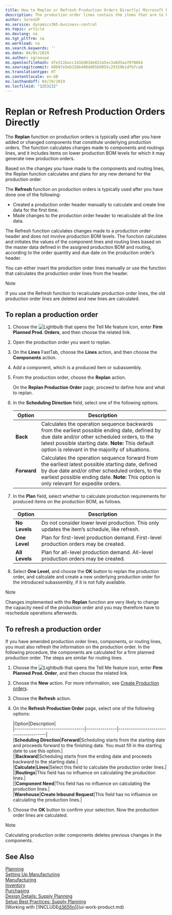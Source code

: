 ```yaml
---
title: How to Replan or Refresh Production Orders Directly| Microsoft Docs
description: The production order lines contain the items that are to be produced in the production order.
author: SorenGP
ms.service: dynamics365-business-central
ms.topic: article
ms.devlang: na
ms.tgt_pltfrm: na
ms.workload: na
ms.search.keywords: ''
ms.date: 04/01/2019
ms.author: sgroespe
ms.openlocfilehash: dfe311bacc141bd03de022a5ec3a0d5aa70f8864
ms.sourcegitcommit: 60b87e5eb32bb408dd65b9855c29159b1dfbfca8
ms.translationtype: HT
ms.contentlocale: en-GB
ms.lasthandoff: 04/29/2019
ms.locfileid: "1253132"
---
```

# <a name="replan-or-refresh-production-orders-directly"></a>Replan or Refresh Production Orders Directly
The **Replan** function on production orders is typically used after you have added or changed components that constitute underlying production orders. The function calculates changes made to components and routings lines, and it includes items on lower production BOM levels for which it may generate new production orders.  

Based on the changes you have made to the components and routing lines, the Replan function calculates and plans for any new demand for the production order.  

The **Refresh** function on production orders is typically used after you have done one of the following:

- Created a production order header manually to calculate and create line data for the first time.
- Made changes to the production order header to recalculate all the line data.

The Refresh function calculates changes made to a production order header and does not involve production BOM levels. The function calculates and initiates the values of the component lines and routing lines based on the master data defined in the assigned production BOM and routing, according to the order quantity and due date on the production order’s header.

You can either insert the production order lines manually or use the function that calculates the production order lines from the header.  

> [!NOTE]
> If you use the Refresh function to recalculate production order lines, the old production order lines are deleted and new lines are calculated.  

## <a name="to-replan-a-production-order"></a>To replan a production order  
1.  Choose the ![Lightbulb that opens the Tell Me feature](media/ui-search/search_small.png "Tell me what you want to do") icon, enter **Firm Planned Prod. Orders**, and then choose the related link.  
2.  Open the production order you want to replan.  
3.  On the **Lines** FastTab, choose the **Lines** action, and then choose the **Components** action.  
4.  Add a component, which is a produced item or subassembly.  
5.  From the production order, choose the **Replan** action.  

    On the **Replan Production Order** page, proceed to define how and what to replan.  
6.  In the **Scheduling Direction** field, select one of the following options.  

    |Option|Description|  
    |----------------------------------|---------------------------------------|  
    |**Back**|Calculates the operation sequence backwards from the earliest possible ending date, defined by due date and/or other scheduled orders, to the latest possible starting date. **Note:**  This default option is relevant in the majority of situations.|  
    |**Forward**|Calculates the operation sequence forward from the earliest latest possible starting date, defined by due date and/or other scheduled orders, to the earliest possible ending date. **Note:**  This option is only relevant for expedite orders.|  

7.  In the **Plan** field, select whether to calculate production requirements for produced items on the production BOM, as follows.  

    |Option|Description|  
    |----------------------------------|---------------------------------------|  
    |**No Levels**|Do not consider lower level production. This only updates the item’s schedule, like refresh.|  
    |**One Level**|Plan for first-level production demand. First-level production orders may be created.|  
    |**All Levels**|Plan for all-level production demand. All-level production orders may be created.|  

8.  Select **One Level**, and choose the **OK** button to replan the production order, and calculate and create a new underlying production order for the introduced subassembly, if it is not fully available.  

> [!NOTE]  
>  Changes implemented with the **Replan** function are very likely to change the capacity need of the production order and you may therefore have to reschedule operations afterwards.  

## <a name="to-refresh-a-production-order"></a>To refresh a production order  
If you have amended production order lines, components, or routing lines, you must also refresh the information on the production order. In the following procedure, the components are calculated for a firm planned production order. The steps are similar for routing lines.

1.  Choose the ![Lightbulb that opens the Tell Me feature](media/ui-search/search_small.png "Tell me what you want to do") icon, enter **Firm Planned Prod. Order**, and then choose the related link.  
2.  Choose the **New** action. For more information, see [Create Production orders](production-how-to-create-production-orders.md).  
3.  Choose the **Refresh** action.
4. On the **Refresh Production Order** page, select one of the following options:

    |Option|Description|  
    |----------------------------------|---------------|---------------------------------------|  
    |**Scheduling Direction**|**Forward**|Scheduling starts from the starting date and proceeds forward to the finishing date. You must fill in the starting date to use this option.|  
    ||**Backward**|Scheduling starts from the ending date and proceeds backward to the starting date.|  
    |**Calculate**|**Lines**|Select this field to calculate the production order lines.|  
    ||**Routings**|This field has no influence on calculating the production lines.|  
    ||**Component Need**|This field has no influence on calculating the production lines.|  
    |**Warehouse**|**Create Inbound Request**|This field has no influence on calculating the production lines.|  

5. Choose the **OK** button to confirm your selection. Now the production order lines are calculated.

> [!NOTE]  
>  Calculating production order components deletes previous changes in the components.

## <a name="see-also"></a>See Also  
[Planning](production-planning.md)  
[Setting Up Manufacturing](production-configure-production-processes.md)  
[Manufacturing](production-manage-manufacturing.md)    
[Inventory](inventory-manage-inventory.md)  
[Purchasing](purchasing-manage-purchasing.md)  
[Design Details: Supply Planning](design-details-supply-planning.md)   
[Setup Best Practices: Supply Planning](setup-best-practices-supply-planning.md)  
[Working with [!INCLUDE[d365fin](includes/d365fin_md.md)]](ui-work-product.md)
